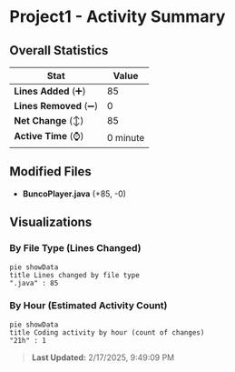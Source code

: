 # Project1 - Activity Summary 

## Overall Statistics

| Stat                   | Value                                                             |
| ---------------------- | ----------------------------------------------------------------- |
| **Lines Added** (➕)   | 85                                          |
| **Lines Removed** (➖) | 0                                        |
| **Net Change** (↕)    | 85                |
| **Active Time** (⌚)   | 0 minute |


## Modified Files
- **BuncoPlayer.java** (+85, -0)

## Visualizations

### By File Type (Lines Changed)

```mermaid
pie showData
title Lines changed by file type
".java" : 85
```

### By Hour (Estimated Activity Count)

```mermaid
pie showData
title Coding activity by hour (count of changes)
"21h" : 1
```


> **Last Updated:** 2/17/2025, 9:49:09 PM